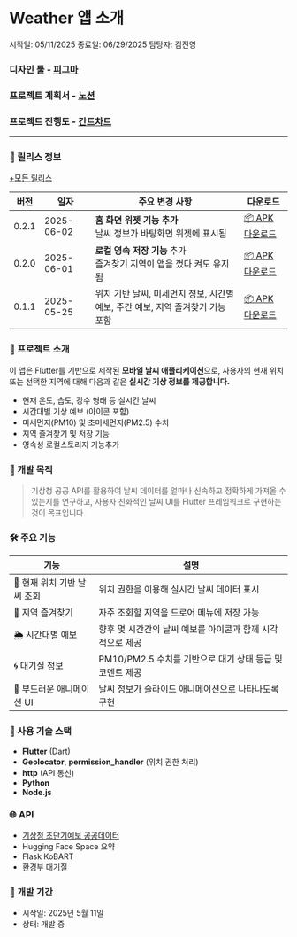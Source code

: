# Weather 앱 소개

시작일: 05/11/2025
종료일: 06/29/2025
담당자: 김진영



### 디자인 툴 - [피그마](https://www.figma.com/design/ttHZrIvWEsbmKpuHlHbROI/Weather?node-id=8-33&t=z0YeE2T4QWUhpgm8-1)

### 프로젝트 계획서 - [노션](https://www.notion.so/1fa4f7ca3dd9814ca017db686fb3501c?pvs=4)

### 프로젝트 진행도 - [간트차트](https://www.notion.so/1fa4f7ca3dd9806ea3a8f954c73a61cb?v=1fa4f7ca3dd981429a1c000c4c265773&pvs=4)

---

### 🚀 릴리스 정보

[+모든 릴리스](https://github.com/izuna69/weather/releases/tag/Main)

| 버전   | 일자        | 주요 변경 사항                                                                 | 다운로드 |
|--------|-------------|----------------------------------------------------------------------------------|-----------|
| 0.2.1  | 2025-06-02  | **홈 화면 위젯 기능 추가**<br>날씨 정보가 바탕화면 위젯에 표시됨                            | [📦 APK 다운로드](https://github.com/izuna69/weather/releases/download/v0.2.1/app-release_0.2.1.apk) |
| 0.2.0  | 2025-06-01  | **로컬 영속 저장 기능** 추가<br>즐겨찾기 지역이 앱을 껐다 켜도 유지됨                   | [📦 APK 다운로드](https://github.com/izuna69/weather/releases/download/0.2.0/app-release_0.2.0.apk) |
| 0.1.1  | 2025-05-25  | 위치 기반 날씨, 미세먼지 정보, 시간별 예보, 주간 예보, 지역 즐겨찾기 기능 포함             | [📦 APK 다운로드](https://github.com/izuna69/weather/releases/download/Main/app-release_0.1.1.zip) |



### 🧾 프로젝트 소개

이 앱은 Flutter를 기반으로 제작된 **모바일 날씨 애플리케이션**으로, 사용자의 현재 위치 또는 선택한 지역에 대해 다음과 같은 **실시간 기상 정보를 제공합니다.**

- 현재 온도, 습도, 강수 형태 등 실시간 날씨
- 시간대별 기상 예보 (아이콘 포함)
- 미세먼지(PM10) 및 초미세먼지(PM2.5) 수치
- 지역 즐겨찾기 및 저장 기능
- 영속성 로컬스토리지 기능추가


### 🎯 개발 목적

> 기상청 공공 API를 활용하여 날씨 데이터를 얼마나 신속하고 정확하게 가져올 수 있는지를 연구하고, 사용자 친화적인 날씨 UI를 Flutter 프레임워크로 구현하는 것이 목표입니다.
> 

### 🛠️ 주요 기능

| 기능 | 설명 |
| --- | --- |
| 📍 현재 위치 기반 날씨 조회 | 위치 권한을 이용해 실시간 날씨 데이터 표시 |
| 📁 지역 즐겨찾기 | 자주 조회할 지역을 드로어 메뉴에 저장 가능 |
| 🌦 시간대별 예보 | 향후 몇 시간간의 날씨 예보를 아이콘과 함께 시각적으로 제공 |
| 🌀 대기질 정보 | PM10/PM2.5 수치를 기반으로 대기 상태 등급 및 코멘트 제공 |
| 🎨 부드러운 애니메이션 UI | 날씨 정보가 슬라이드 애니메이션으로 나타나도록 구현 |

### 🧱 사용 기술 스택

- **Flutter** (Dart)
- **Geolocator**, **permission_handler** (위치 권한 처리)
- **http** (API 통신)
- **Python**
- **Node.js**

### 🌐 API

- [기상청 초단기예보 공공데이터](https://www.data.go.kr/iim/api/selectAPIAcountView.do)
- Hugging Face Space 요약 
- Flask KoBART
- 환경부 대기질 

### 

### 📅 개발 기간

- 시작일: 2025년 5월 11일
- 상태: 개발 중
